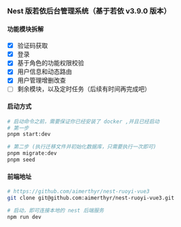 ### Nest 版若依后台管理系统（基于若依 v3.9.0 版本）

#### 功能模块拆解

- [x] 验证码获取
- [x] 登录
- [x] 基于角色的功能权限校验
- [x] 用户信息和动态路由
- [x] 用户管理增删改查
- [ ] 剩余模块，以及定时任务（后续有时间再完成吧）

#### 启动方式

```bash
# 启动命令之前，需要保证你已经安装了 docker ,并且已经启动
# 第一步
pnpm start:dev

# 第二步 (执行迁移文件并初始化数据库，只需要执行一次即可)
pnpm migrate:dev
pnpm seed
```

#### 前端地址

```bash
# https://github.com/aimerthyr/nest-ruoyi-vue3
git clone git@github.com:aimerthyr/nest-ruoyi-vue3.git

# 启动，即可连接本地的 nest 后端服务
npm run dev
```
